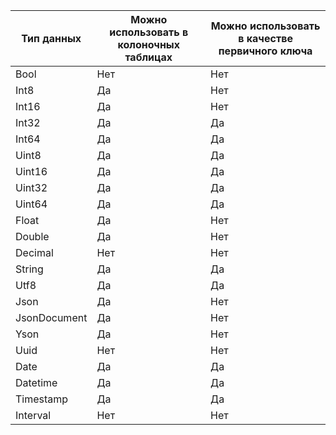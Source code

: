 |Тип данных|Можно использовать в колоночных таблицах|Можно использовать в качестве первичного ключа|
|-----|------|------|
|Bool|Нет|Нет|
|Int8|Да|Нет|
|Int16|Да|Нет|
|Int32|Да|Да|
|Int64|Да|Да|
|Uint8|Да|Да|
|Uint16|Да|Да|
|Uint32|Да|Да|
|Uint64|Да|Да|
|Float|Да|Нет|
|Double|Да|Нет|
|Decimal|Нет|Нет|
|String|Да|Да|
|Utf8|Да|Да|
|Json|Да|Нет|
|JsonDocument|Да|Нет|
|Yson|Да|Нет|
|Uuid|Нет|Нет|
|Date|Да|Да|
|Datetime|Да|Да|
|Timestamp|Да|Да|
|Interval|Нет|Нет|
